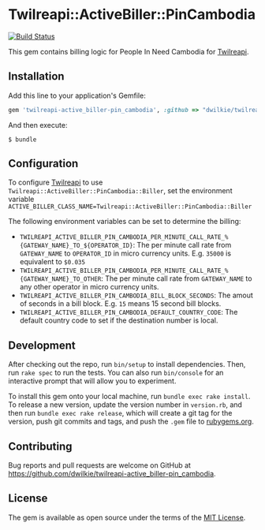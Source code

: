 # Twilreapi::ActiveBiller::PinCambodia

[![Build Status](https://travis-ci.org/dwilkie/twilreapi-active_biller-pin_cambodia.svg?branch=master)](https://travis-ci.org/dwilkie/twilreapi-active_biller-pin_cambodia)

This gem contains billing logic for People In Need Cambodia for [Twilreapi](https://github.com/dwilkie/twilreapi).

## Installation

Add this line to your application's Gemfile:

```ruby
gem 'twilreapi-active_biller-pin_cambodia', :github => "dwilkie/twilreapi-active_biller-pin_cambodia"
```

And then execute:

    $ bundle

## Configuration

To configure [Twilreapi](https://github.com/dwilkie/twilreapi) to use `Twilreapi::ActiveBiller::PinCambodia::Biller`, set the environment variable `ACTIVE_BILLER_CLASS_NAME=Twilreapi::ActiveBiller::PinCambodia::Biller`

The following environment variables can be set to determine the billing:

* `TWILREAPI_ACTIVE_BILLER_PIN_CAMBODIA_PER_MINUTE_CALL_RATE_%{GATEWAY_NAME}_TO_${OPERATOR_ID}`:  The per minute call rate from `GATEWAY_NAME` to `OPERATOR_ID` in micro currency units. E.g. `35000` is equivalent to `$0.035`
* `TWILREAPI_ACTIVE_BILLER_PIN_CAMBODIA_PER_MINUTE_CALL_RATE_%{GATEWAY_NAME}_TO_OTHER`: The per minute call rate from `GATEWAY_NAME` to any other operator in micro currency units.
* `TWILREAPI_ACTIVE_BILLER_PIN_CAMBODIA_BILL_BLOCK_SECONDS`: The amout of seconds in a bill block. E.g. `15` means 15 second bill blocks.
* `TWILREAPI_ACTIVE_BILLER_PIN_CAMBODIA_DEFAULT_COUNTRY_CODE`: The default country code to set if the destination number is local.

## Development

After checking out the repo, run `bin/setup` to install dependencies. Then, run `rake spec` to run the tests. You can also run `bin/console` for an interactive prompt that will allow you to experiment.

To install this gem onto your local machine, run `bundle exec rake install`. To release a new version, update the version number in `version.rb`, and then run `bundle exec rake release`, which will create a git tag for the version, push git commits and tags, and push the `.gem` file to [rubygems.org](https://rubygems.org).

## Contributing

Bug reports and pull requests are welcome on GitHub at https://github.com/dwilkie/twilreapi-active_biller-pin_cambodia.

## License

The gem is available as open source under the terms of the [MIT License](http://opensource.org/licenses/MIT).


